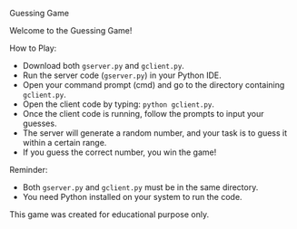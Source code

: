Guessing Game

Welcome to the Guessing Game!

How to Play:

- Download both `gserver.py` and `gclient.py`.
- Run the server code (`gserver.py`) in your Python IDE.
- Open your command prompt (cmd) and go to the directory containing `gclient.py`.
- Open the client code by typing: `python gclient.py`.
- Once the client code is running, follow the prompts to input your guesses.
- The server will generate a random number, and your task is to guess it within a certain range.
- If you guess the correct number, you win the game!

Reminder:
- Both `gserver.py` and `gclient.py` must be in the same directory.
- You need Python installed on your system to run the code.

This game was created for educational purpose only.
